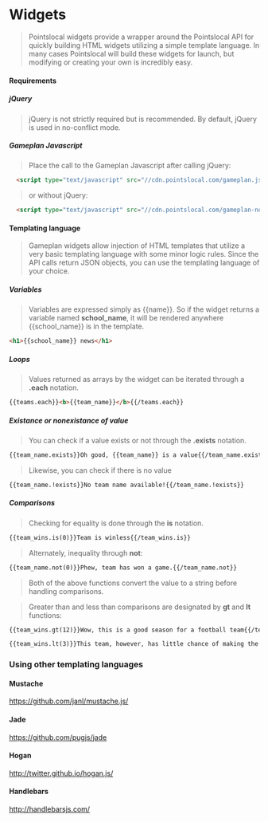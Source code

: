 # Widgets
> Pointslocal widgets provide a wrapper around the Pointslocal API for quickly building HTML widgets utilizing a simple template language.  In many cases Pointslocal will build these widgets for launch, but modifying or creating your own is incredibly easy.

#### Requirements
##### jQuery
> jQuery is not strictly required but is recommended. By default, jQuery is used in no-conflict mode.

##### Gameplan Javascript
> Place the call to the Gameplan Javascript after calling jQuery:
```html
  <script type="text/javascript" src="//cdn.pointslocal.com/gameplan.js"></script>
```
> or without jQuery:
```html
  <script type="text/javascript" src="//cdn.pointslocal.com/gameplan-nojq.js"></script>
```

#### Templating language
> Gameplan widgets allow injection of HTML templates that utilize a very basic templating language with some minor logic rules.  Since the API calls return JSON objects, you can use the templating language of your choice.

##### Variables
> Variables are expressed simply as {{name}}.  So if the widget returns a variable named **school_name**, it will be rendered anywhere {{school_name}} is in the template.
```html
<h1>{{school_name}} news</h1>
```

##### Loops
> Values returned as arrays by the widget can be iterated through a **.each** notation.
```html
{{teams.each}}<b>{{team_name}}</b>{{/teams.each}}
```

##### Existance or nonexistance of value
> You can check if a value exists or not through the **.exists** notation.
```html
{{team_name.exists}}Oh good, {{team_name}} is a value{{/team_name.exists}}
```

> Likewise, you can check if there is no value
```html
{{team_name.!exists}}No team name available!{{/team_name.!exists}}
```

##### Comparisons
> Checking for equality is done through the **is** notation.
```html
{{team_wins.is(0)}}Team is winless{{/team_wins.is}}
```

> Alternately, inequality through **not**:
```html
{{team_name.not(0)}}Phew, team has won a game.{{/team_name.not}}
```

> Both of the above functions convert the value to a string before handling comparisons.

> Greater than and less than comparisons are designated by **gt** and **lt** functions:
```html
{{team_wins.gt(12)}}Wow, this is a good season for a football team{{/team_wins.gt}}
```
```html
{{team_wins.lt(3)}}This team, however, has little chance of making the playoffs{{/team_wins.lt}}
```

### Using other templating languages
#### Mustache
https://github.com/janl/mustache.js/

#### Jade
https://github.com/pugjs/jade

#### Hogan
http://twitter.github.io/hogan.js/

#### Handlebars
http://handlebarsjs.com/